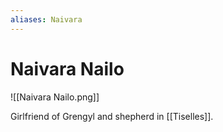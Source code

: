 ```yaml
---
aliases: Naivara
---
```


# Naivara Nailo

![[Naivara Nailo.png]]

Girlfriend of Grengyl and shepherd in [[Tiselles]].